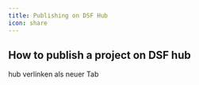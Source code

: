```yaml
---
title: Publishing on DSF Hub
icon: share
---
```


## How to publish a project on DSF hub

hub verlinken als neuer Tab